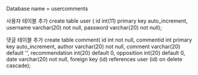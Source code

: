 Database name = usercomments

사용자 테이블 추가
create table user ( id int(11) primary key auto_increment, username varchar(20) not null, password varchar(20) not null);

댓글 테이블 추가
create table comment( id int not null, commentid int primary key auto_increment, author varchar(20) not null, comment varchar(20) default '', recommendation int(20) default 0, opposition int(20) default 0, date varchar(20) not null, foreign key (id) references user (id) on delete cascade);

